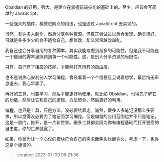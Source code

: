 
Obsidian 的好用，强大，是建立在掌握前端技能的基础上的。至少，应该会写简单的 JavaScript。

一些强大的插件，稍微进阶点的用法，也是通过 JavaScript 去实现的。

当然，有许多人制作，然后分享各种资源。但真正尝试过以后会发现，确实很好，可就是多多少少的会不适合自己，想修改，却又常常越改越乱。

我自己也会分享自用的各种脚本，其实我能考虑到超多的可能性，但是我不可能在一个自用的脚本里照顾到每一个可能性。这，是别人分享资源的局限性。

只有，自己有了相应的技能，才能够打开所有的自由度。

也不是说热心安利别人学习编程，曾经看着一个个信誓旦旦说着想学，最后悄无声息退去，我心早累了。

再好的工具，也要学习，然后才能更好地使用，就比如 Obsidian，也得先了解它的功能，然后让它和自己的逻辑、方法契合，然后更好的利用。

编程，也只是工具，只是方法。没必要绕着走。诚然，很多人多笔记没那么多要求，所以觉得没必要为了笔记而学习编程。但是编程的应用范围也并不只是笔记，这是一扇门，推开，是一片新世界。很多工具都会因为你有编程基础而打开更高的自由度，你的世界就宽了。

如果，你曾为让一个心仪的模块符合自己的需求而焦头烂额许久，考虑一下，也许这是个捷径的。

> created:  2023-07-09 08:21:36